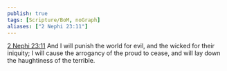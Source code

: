```yaml
---
publish: true
tags: [Scripture/BoM, noGraph]
aliases: ["2 Nephi 23:11"]
---
```

[2 Nephi 23:11](https://churchofjesuschrist.org/study/scriptures/bofm/2-ne/23?lang=eng&id=p11#p11) And I will punish the world for evil, and the wicked for their iniquity; I will cause the arrogancy of the proud to cease, and will lay down the haughtiness of the terrible.
